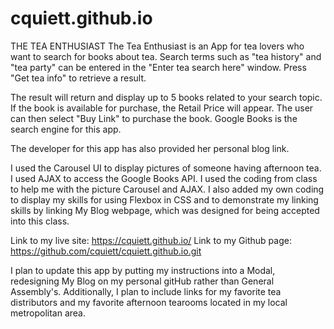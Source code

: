 # cquiett.github.io
THE TEA ENTHUSIAST
The Tea Enthusiast is an App for tea lovers who want to search for books about tea. Search terms such as "tea history" and "tea party" can be entered in the "Enter tea search here" window.  Press "Get tea info" to retrieve a result.

The result will return and display up to 5 books related to your search topic. If the book is available for purchase, the Retail Price will appear. The user can then select "Buy Link" to purchase the book. Google Books is the search engine for this app.

The developer for this app has also provided her personal blog link.

I used the Carousel UI to display pictures of someone having afternoon tea.
I used AJAX to access the Google Books API. I used the coding from class to help me with the picture Carousel and AJAX. I also added my own coding to display my skills for using Flexbox in CSS and to demonstrate my linking skills by linking My Blog webpage, which was designed for being accepted into this class.

Link to my live site: https://cquiett.github.io/
Link to my Github page: https://github.com/cquiett/cquiett.github.io.git

I plan to update this app by putting my instructions into a Modal, redesigning My Blog on my personal gitHub rather than General Assembly's. Additionally, I plan to include links for my favorite tea distributors and my favorite afternoon tearooms located in my local metropolitan area.
